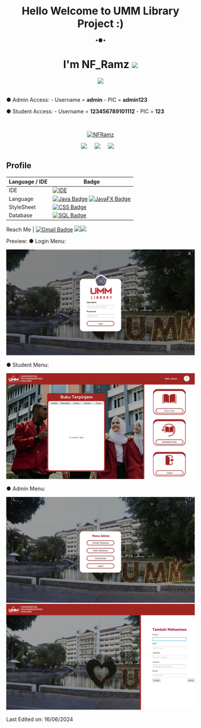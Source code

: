 ### <h1 align="center"> Hello Welcome to UMM Library Project :) </h1>
<p align="center">
•●•
<h1 align="center">I'm NF_Ramz <img src="https://media.giphy.com/media/hvRJCLFzcasrR4ia7z/giphy.gif" width="40"></h1>
<p align="center"
  <a href="https://github.com/NFRamz"><img src="https://readme-typing-svg.herokuapp.com?lines=Universitas+Muhammadiyah+Malang;Fakultas+Teknik;Informatika;Pemograman+Berorientasi+Objek;Semester+2;&center=true&width=500&height=50"></a>
</p>
<br>
  ● Admin Access:
    - Username = <b>admin</b>
    - PIC      = <b>admin123</b>
    
  ● Student Access:
    - Username = <b>123456789101112</b>
    - PIC      = <b>123</b>
  
<br>
  <p align="center">
  <a href="https://github.com/NFRamz">
    <a href="#"><img title="NFRamz" src="https://img.shields.io/badge/NF_ramz -green?colorA=%23ff0000&colorB=%23017e40&style=for-the-badge"></a>
  </a>
</p>
<p align='center'>
  <a href="https://github.com/NFRamz"><img src="https://img.shields.io/badge/github-20232A?style=for-the-badge&logo=github&logoColor=61DAFB" /></a>&nbsp;&nbsp;&nbsp;&nbsp;
  <a href="#"><img src="https://img.shields.io/badge/whatsApp%20-%23339933.svg?&style=for-the-badge&logo=whatsapp&logoColor=white" /></a>&nbsp;&nbsp;&nbsp;&nbsp;
  <a href="https://www.instagram.com/nf_ramz/"><img src="https://img.shields.io/badge/Instagram%20-%23cc6699.svg?&style=for-the-badge&logo=Instagram&logoColor=white" /></a>&nbsp;&nbsp;&nbsp;&nbsp;
</p>

<p align="center">

## Profile
| Language / IDE           | Badge |
|--------------------------|-------|
| IDE                    | [![IDE](https://img.shields.io/badge/-JetBrains-9C27B0?style=flat&logo=JetBrains&logoColor=white)](https://github.com/search?q=user%3Azmcx16&type=Repositories)|
| Language               | [![Java Badge](https://img.shields.io/badge/-Java-yellow?style=flat&logo=Java&logoColor=white)](https://github.com/search?q=user%3Azmcx16&type=Repositories)  [![JavaFX Badge](https://img.shields.io/badge/-JavaFX-007396?style=flat&logo=Java&logoColor=white)](https://github.com/search?q=user%3Azmcx16&type=Repositories)|
| StyleSheet             | [![CSS Badge](https://img.shields.io/badge/-CSS-1572B6?style=flat&logo=CSS3&logoColor=white)](https://github.com/search?q=user%3Azmcx16&type=Repositories)|
| Database               | [![SQL Badge](https://img.shields.io/badge/-SQL-008000?style=flat&logo=SQL&logoColor=white)](https://example.com)|


Reach Me                 | [![Gmail Badge](https://img.shields.io/badge/-Gmail-e54448?style=flat&logo=Gmail&logoColor=white)](mailto:noname) [![](https://img.shields.io/badge/Facebook-blue?logo=Facebook&logoColor=blue&labelColor=white)](https://www.facebook.com)[![](https://img.shields.io/badge/Whatsapp-CHAT-red?logo=Whatsapp&logoColor=Brightgreen&labelColor=white)](https://wa.me/62895631580403?text=Asalamualaikum+bang)

Preview:
  ● Login Menu:
<p align="center">
  <img src="https://github.com/NFRamz/UMM-Library-App/blob/main/preview/Login%20menu.png" alt="Login Menu Preview">
</p>
  
  ● Student Menu:
<p align="center">
  <img src="https://github.com/NFRamz/UMM-Library-App/blob/main/preview/Student%20Page.png" alt="Student Menu Preview">
</p>
  
  ● Admin Menu:
<p align="center">
  <img src="https://github.com/NFRamz/UMM-Library-App/blob/main/preview/Admin%20Menu.png" alt="Admin Menu Preview">
  <img src="https://github.com/NFRamz/UMM-Library-App/blob/main/preview/Admin%20Page_addStudent.png" alt="Admin Page_addStudent Preview">
</p>
Last Edited on: 16/06/2024
